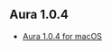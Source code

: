 ## Aura 1.0.4

* [Aura 1.0.4 for macOS](http://static.auraapp.io/releases/Aura-1.0.4.app.tar.gz)



